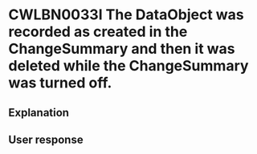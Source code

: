 # CWLBN0033I The DataObject was recorded as created in the ChangeSummary and then it was deleted while the ChangeSummary was turned off.

## Explanation

## User response